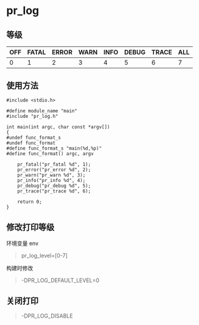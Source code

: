 # pr_log

## 等级

| OFF | FATAL | ERROR | WARN | INFO | DEBUG | TRACE | ALL |
| --- | --- | --- | --- | --- | --- | --- | --- |
| 0 | 1 | 2 | 3 | 4 | 5 | 6 | 7 |

## 使用方法
```
#include <stdio.h>

#define module_name "main"
#include "pr_log.h"

int main(int argc, char const *argv[])
{
#undef func_format_s
#undef func_format
#define func_format_s "main(%d,%p)"
#define func_format() argc, argv

    pr_fatal("pr_fatal %d", 1);
    pr_error("pr_error %d", 2);
    pr_warn("pr_warn %d", 3);
    pr_info("pr_info %d", 4);
    pr_debug("pr_debug %d", 5);
    pr_trace("pr_trace %d", 6);

    return 0;
}
```

## 修改打印等级

环境变量 env
> pr_log_level=[0-7]

构建时修改
> -DPR_LOG_DEFAULT_LEVEL=0

## 关闭打印

> -DPR_LOG_DISABLE
